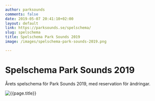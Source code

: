 ```yaml
---
author: parksounds
comments: false
date: 2019-05-07 20:41:10+02:00
layout: default
link: https://parksounds.se/spelschema/
slug: spelschema
title: Spelschema Park Sounds 2019
image: /images/spelschema-park-sounds-2019.png

---
```


# Spelschema Park Sounds 2019

Årets spelschema för Park Sounds 2019, med reservation för ändringar.

![{{page.title}}]({{page.image}})
